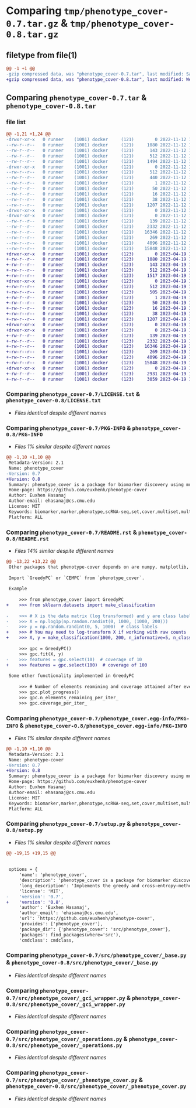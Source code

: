 # Comparing `tmp/phenotype_cover-0.7.tar.gz` & `tmp/phenotype_cover-0.8.tar.gz`

## filetype from file(1)

```diff
@@ -1 +1 @@
-gzip compressed data, was "phenotype_cover-0.7.tar", last modified: Sat Nov 12 19:28:15 2022, max compression
+gzip compressed data, was "phenotype_cover-0.8.tar", last modified: Wed Apr 19 15:22:52 2023, max compression
```

## Comparing `phenotype_cover-0.7.tar` & `phenotype_cover-0.8.tar`

### file list

```diff
@@ -1,21 +1,24 @@
-drwxr-xr-x   0 runner    (1001) docker     (121)        0 2022-11-12 19:28:15.163200 phenotype_cover-0.7/
--rw-r--r--   0 runner    (1001) docker     (121)     1080 2022-11-12 19:28:07.000000 phenotype_cover-0.7/LICENSE.txt
--rw-r--r--   0 runner    (1001) docker     (121)      143 2022-11-12 19:28:07.000000 phenotype_cover-0.7/MANIFEST.in
--rw-r--r--   0 runner    (1001) docker     (121)      512 2022-11-12 19:28:15.163200 phenotype_cover-0.7/PKG-INFO
--rw-r--r--   0 runner    (1001) docker     (121)     1494 2022-11-12 19:28:07.000000 phenotype_cover-0.7/README.rst
-drwxr-xr-x   0 runner    (1001) docker     (121)        0 2022-11-12 19:28:15.159200 phenotype_cover-0.7/phenotype_cover.egg-info/
--rw-r--r--   0 runner    (1001) docker     (121)      512 2022-11-12 19:28:15.000000 phenotype_cover-0.7/phenotype_cover.egg-info/PKG-INFO
--rw-r--r--   0 runner    (1001) docker     (121)      440 2022-11-12 19:28:15.000000 phenotype_cover-0.7/phenotype_cover.egg-info/SOURCES.txt
--rw-r--r--   0 runner    (1001) docker     (121)        1 2022-11-12 19:28:15.000000 phenotype_cover-0.7/phenotype_cover.egg-info/dependency_links.txt
--rw-r--r--   0 runner    (1001) docker     (121)       50 2022-11-12 19:28:15.000000 phenotype_cover-0.7/phenotype_cover.egg-info/requires.txt
--rw-r--r--   0 runner    (1001) docker     (121)       16 2022-11-12 19:28:15.000000 phenotype_cover-0.7/phenotype_cover.egg-info/top_level.txt
--rw-r--r--   0 runner    (1001) docker     (121)       38 2022-11-12 19:28:15.163200 phenotype_cover-0.7/setup.cfg
--rw-r--r--   0 runner    (1001) docker     (121)     1207 2022-11-12 19:28:07.000000 phenotype_cover-0.7/setup.py
-drwxr-xr-x   0 runner    (1001) docker     (121)        0 2022-11-12 19:28:15.159200 phenotype_cover-0.7/src/
-drwxr-xr-x   0 runner    (1001) docker     (121)        0 2022-11-12 19:28:15.163200 phenotype_cover-0.7/src/phenotype_cover/
--rw-r--r--   0 runner    (1001) docker     (121)      139 2022-11-12 19:28:07.000000 phenotype_cover-0.7/src/phenotype_cover/__init__.py
--rw-r--r--   0 runner    (1001) docker     (121)     2332 2022-11-12 19:28:07.000000 phenotype_cover-0.7/src/phenotype_cover/_base.py
--rw-r--r--   0 runner    (1001) docker     (121)    16346 2022-11-12 19:28:07.000000 phenotype_cover-0.7/src/phenotype_cover/_gci_wrapper.py
--rw-r--r--   0 runner    (1001) docker     (121)      269 2022-11-12 19:28:07.000000 phenotype_cover-0.7/src/phenotype_cover/_logger.py
--rw-r--r--   0 runner    (1001) docker     (121)     4096 2022-11-12 19:28:07.000000 phenotype_cover-0.7/src/phenotype_cover/_operations.py
--rw-r--r--   0 runner    (1001) docker     (121)    15848 2022-11-12 19:28:07.000000 phenotype_cover-0.7/src/phenotype_cover/_phenotype_cover.py
+drwxr-xr-x   0 runner    (1001) docker     (123)        0 2023-04-19 15:22:52.250129 phenotype_cover-0.8/
+-rw-r--r--   0 runner    (1001) docker     (123)     1080 2023-04-19 15:22:40.000000 phenotype_cover-0.8/LICENSE.txt
+-rw-r--r--   0 runner    (1001) docker     (123)      143 2023-04-19 15:22:40.000000 phenotype_cover-0.8/MANIFEST.in
+-rw-r--r--   0 runner    (1001) docker     (123)      512 2023-04-19 15:22:52.250129 phenotype_cover-0.8/PKG-INFO
+-rw-r--r--   0 runner    (1001) docker     (123)     1517 2023-04-19 15:22:40.000000 phenotype_cover-0.8/README.rst
+drwxr-xr-x   0 runner    (1001) docker     (123)        0 2023-04-19 15:22:52.246129 phenotype_cover-0.8/phenotype_cover.egg-info/
+-rw-r--r--   0 runner    (1001) docker     (123)      512 2023-04-19 15:22:52.000000 phenotype_cover-0.8/phenotype_cover.egg-info/PKG-INFO
+-rw-r--r--   0 runner    (1001) docker     (123)      505 2023-04-19 15:22:52.000000 phenotype_cover-0.8/phenotype_cover.egg-info/SOURCES.txt
+-rw-r--r--   0 runner    (1001) docker     (123)        1 2023-04-19 15:22:52.000000 phenotype_cover-0.8/phenotype_cover.egg-info/dependency_links.txt
+-rw-r--r--   0 runner    (1001) docker     (123)       50 2023-04-19 15:22:52.000000 phenotype_cover-0.8/phenotype_cover.egg-info/requires.txt
+-rw-r--r--   0 runner    (1001) docker     (123)       16 2023-04-19 15:22:52.000000 phenotype_cover-0.8/phenotype_cover.egg-info/top_level.txt
+-rw-r--r--   0 runner    (1001) docker     (123)       38 2023-04-19 15:22:52.250129 phenotype_cover-0.8/setup.cfg
+-rw-r--r--   0 runner    (1001) docker     (123)     1207 2023-04-19 15:22:40.000000 phenotype_cover-0.8/setup.py
+drwxr-xr-x   0 runner    (1001) docker     (123)        0 2023-04-19 15:22:52.246129 phenotype_cover-0.8/src/
+drwxr-xr-x   0 runner    (1001) docker     (123)        0 2023-04-19 15:22:52.250129 phenotype_cover-0.8/src/phenotype_cover/
+-rw-r--r--   0 runner    (1001) docker     (123)      139 2023-04-19 15:22:40.000000 phenotype_cover-0.8/src/phenotype_cover/__init__.py
+-rw-r--r--   0 runner    (1001) docker     (123)     2332 2023-04-19 15:22:40.000000 phenotype_cover-0.8/src/phenotype_cover/_base.py
+-rw-r--r--   0 runner    (1001) docker     (123)    16346 2023-04-19 15:22:40.000000 phenotype_cover-0.8/src/phenotype_cover/_gci_wrapper.py
+-rw-r--r--   0 runner    (1001) docker     (123)      269 2023-04-19 15:22:40.000000 phenotype_cover-0.8/src/phenotype_cover/_logger.py
+-rw-r--r--   0 runner    (1001) docker     (123)     4096 2023-04-19 15:22:40.000000 phenotype_cover-0.8/src/phenotype_cover/_operations.py
+-rw-r--r--   0 runner    (1001) docker     (123)    15848 2023-04-19 15:22:40.000000 phenotype_cover-0.8/src/phenotype_cover/_phenotype_cover.py
+drwxr-xr-x   0 runner    (1001) docker     (123)        0 2023-04-19 15:22:52.250129 phenotype_cover-0.8/tests/
+-rw-r--r--   0 runner    (1001) docker     (123)     2931 2023-04-19 15:22:40.000000 phenotype_cover-0.8/tests/test_pairmat_construction.py
+-rw-r--r--   0 runner    (1001) docker     (123)     3059 2023-04-19 15:22:40.000000 phenotype_cover-0.8/tests/test_phenotype_cover.py
```

### Comparing `phenotype_cover-0.7/LICENSE.txt` & `phenotype_cover-0.8/LICENSE.txt`

 * *Files identical despite different names*

### Comparing `phenotype_cover-0.7/PKG-INFO` & `phenotype_cover-0.8/PKG-INFO`

 * *Files 1% similar despite different names*

```diff
@@ -1,10 +1,10 @@
 Metadata-Version: 2.1
 Name: phenotype_cover
-Version: 0.7
+Version: 0.8
 Summary: phenotype_cover is a package for biomarker discovery using multiset multicover.
 Home-page: https://github.com/euxhenh/phenotype-cover
 Author: Euxhen Hasanaj
 Author-email: ehasanaj@cs.cmu.edu
 License: MIT
 Keywords: biomarker,marker,phenotype,scRNA-seq,set,cover,multiset,multicover
 Platform: ALL
```

### Comparing `phenotype_cover-0.7/README.rst` & `phenotype_cover-0.8/README.rst`

 * *Files 14% similar despite different names*

```diff
@@ -13,22 +13,22 @@
 Other packages that phenotype-cover depends on are numpy, matplotlib, and scikit-learn.
 
 Import `GreedyPC` or `CEMPC` from `phenotype_cover`.
 
 Example
 
     >>> from phenotype_cover import GreedyPC
+    >>> from sklearn.datasets import make_classification
 
-    >>> # X is the data matrix (log transformed) and y are class labels
-    >>> X = np.log1p(np.random.randint(0, 1000, (1000, 200)))
-    >>> y = np.random.randint(0, 5, 1000)  # class labels
+    >>> # You may need to log-transform X if working with raw counts
+    >>> X, y = make_classification(1000, 200, n_informative=5, n_classes=5, scale=100)
 
     >>> gpc = GreedyPC()
     >>> gpc.fit(X, y)
-    >>> features = gpc.select(10)  # coverage of 10
+    >>> features = gpc.select(100)  # coverage of 100
 
 Some other functionality implemented in GreedyPC
 
     >>> # Number of elements reamining and coverage attained after every iteration
     >>> gpc.plot_progress()
     >>> gpc.n_elements_remaining_per_iter_
     >>> gpc.coverage_per_iter_
```

### Comparing `phenotype_cover-0.7/phenotype_cover.egg-info/PKG-INFO` & `phenotype_cover-0.8/phenotype_cover.egg-info/PKG-INFO`

 * *Files 1% similar despite different names*

```diff
@@ -1,10 +1,10 @@
 Metadata-Version: 2.1
 Name: phenotype-cover
-Version: 0.7
+Version: 0.8
 Summary: phenotype_cover is a package for biomarker discovery using multiset multicover.
 Home-page: https://github.com/euxhenh/phenotype-cover
 Author: Euxhen Hasanaj
 Author-email: ehasanaj@cs.cmu.edu
 License: MIT
 Keywords: biomarker,marker,phenotype,scRNA-seq,set,cover,multiset,multicover
 Platform: ALL
```

### Comparing `phenotype_cover-0.7/setup.py` & `phenotype_cover-0.8/setup.py`

 * *Files 1% similar despite different names*

```diff
@@ -19,15 +19,15 @@
 
 
 options = {
     'name': 'phenotype_cover',
     'description': 'phenotype_cover is a package for biomarker discovery using multiset multicover.',
     'long_description': 'Implements the greedy and cross-entropy-method phenotype cover algorithms.',
     'license': 'MIT',
-    'version': '0.7',
+    'version': '0.8',
     'author': 'Euxhen Hasanaj',
     'author_email': 'ehasanaj@cs.cmu.edu',
     'url': 'https://github.com/euxhenh/phenotype-cover',
     'provides': ['phenotype_cover'],
     'package_dir': {'phenotype_cover': 'src/phenotype_cover'},
     'packages': find_packages(where='src'),
     'cmdclass': cmdclass,
```

### Comparing `phenotype_cover-0.7/src/phenotype_cover/_base.py` & `phenotype_cover-0.8/src/phenotype_cover/_base.py`

 * *Files identical despite different names*

### Comparing `phenotype_cover-0.7/src/phenotype_cover/_gci_wrapper.py` & `phenotype_cover-0.8/src/phenotype_cover/_gci_wrapper.py`

 * *Files identical despite different names*

### Comparing `phenotype_cover-0.7/src/phenotype_cover/_operations.py` & `phenotype_cover-0.8/src/phenotype_cover/_operations.py`

 * *Files identical despite different names*

### Comparing `phenotype_cover-0.7/src/phenotype_cover/_phenotype_cover.py` & `phenotype_cover-0.8/src/phenotype_cover/_phenotype_cover.py`

 * *Files identical despite different names*

